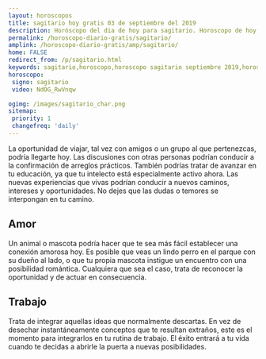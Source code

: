 ```yaml
---
layout: horoscopos
title: sagitario hoy gratis 03 de septiembre del 2019 
description: Horóscopo del dia de hoy para sagitario. Horoscopo de hoy 03 de septiembre del 2019. Las predicciones de amor, trabajo, vida personal gratis.
permalink: /horoscopo-diario-gratis/sagitario/
amplink: /horoscopo-diario-gratis/amp/sagitario/
home: FALSE
redirect_from: /p/sagitario.html
keywords: sagitario,horoscopo,horoscopo sagitario septiembre 2019,horoscopo sagitario hoy,tarot sagitario septiembre 2019,horoscopo sagitario,tarot sagitario hoy,horoscopo de hoy,horoscopo diario,tarot del amor,horoscopo de hoy sagitario,horoscopo diario del tarot, Horoscopo de hoy sagitario 03 de septiembre del 2019,horóscopo del día, el horoscopo de hoy
horoscopo:
 signo: sagitario
 video: NdOG_RwVnqw

ogimg: /images/sagitario_char.png
sitemap:
 priority: 1
 changefreq: 'daily'
---
```



La oportunidad de viajar, tal vez con amigos o un grupo al que pertenezcas, podría llegarte hoy. Las discusiones con otras personas podrían conducir a la confirmación de arreglos prácticos. También podrías tratar de avanzar en tu educación, ya que tu intelecto está especialmente activo ahora. Las nuevas experiencias que vivas podrían conducir a nuevos caminos, intereses y oportunidades. No dejes que las dudas o temores se interpongan en tu camino.

## Amor

Un animal o mascota podría hacer que te sea más fácil establecer una conexión amorosa hoy. Es posible que veas un lindo perro en el parque con su dueño al lado, o que tu propia mascota instigue un encuentro con una posibilidad romántica. Cualquiera que sea el caso, trata de reconocer la oportunidad y de actuar en consecuencia.

## Trabajo

Trata de integrar aquellas ideas que normalmente descartas. En vez de desechar instantáneamente conceptos que te resultan extraños, este es el momento para integrarlos en tu rutina de trabajo. El éxito entrará a tu vida cuando te decidas a abrirle la puerta a nuevas posibilidades.